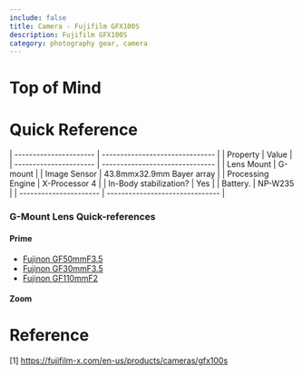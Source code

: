 ```yaml
---
include: false
title: Camera - Fujifilm GFX100S 
description: Fujifilm GFX100S
category: photography gear, camera
---
```


# Top of Mind

# Quick Reference

| ---------------------- | ------------------------------- |
| Property               | Value                           |
| ---------------------- | ------------------------------- |
| Lens Mount             | G-mount                         |
| Image Sensor           | 43.8mmx32.9mm Bayer array       |
| Processing Engine      | X-Processor 4                   |
| In-Body stabilization? | Yes                             |
| Battery.               | NP-W235                         |
| ---------------------- | ------------------------------- |


### G-Mount Lens Quick-references

#### Prime
- [Fujinon GF50mmF3.5](photogear/fujinon-gf50mmf35-r-lm-wr.md)
- [Fujinon GF30mmF3.5](photogear/fujinon-gf30mmf35-r-wr.md)
- [Fujinon GF110mmF2](photogear/fujinon-gf110mmf2-r-lm-wr.md)

#### Zoom


# Reference

[1] https://fujifilm-x.com/en-us/products/cameras/gfx100s
